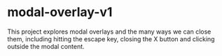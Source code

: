 # modal-overlay-v1

This project explores modal overlays and the many ways we can close them, including hitting the escape key, closing the X button and clicking outside the modal content. 